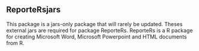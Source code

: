 ## ReporteRsjars

This package is a jars-only package that will rarely be updated. Theses external jars are required for package ReporteRs. ReporteRs is a R package for creating Microsoft Word, Microsoft Powerpoint and HTML documents from R. 
